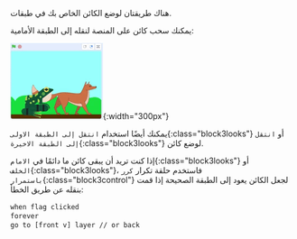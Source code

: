 هناك طريقتان لوضع الكائن الخاص بك في طبقات.

يمكنك سحب كائن على المنصة لنقله إلى الطبقة الأمامية:

![اسحب كائنًا على المنصة لنقله إلى الأمام ، ثم اسحب كائنًا آخر على المنصة لنقله إلى الأمام.](images/drag-sprite-change-layers.gif){:width="300px"}

يمكنك أيضًا استخدام `انتقل إلى الطبقة الاولى`{:class="block3looks"} أو `انتقل إلى الطبقة الاخيرة`{:class="block3looks"} لوضع كائن.

إذا كنت تريد أن يبقى كائن ما دائمًا في `الامام`{:class="block3looks"} أو `الخلف`{:class="block3looks"}، فاستخدم حلقة تكرار `كرر باستمرار`{:class="block3control"} لجعل الكائن يعود إلى الطبقة الصحيحة إذا قمت بنقله عن طريق الخطأ:

```blocks3
when flag clicked
forever
go to [front v] layer // or back
```
